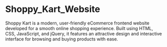 # Shoppy_Kart_Website
Shoppy Kart is a modern, user-friendly eCommerce frontend website developed for a smooth online shopping experience. Built using HTML, CSS, JavaScript, and jQuery, it features an attractive design and interactive interface for browsing and buying products with ease.

